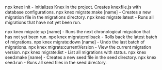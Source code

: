 npx knex init - Initializes Knex in the project. Creates knexfile.js with database configurations.
npx knex migrate:make [name] - Creates a new migration file in the migrations directory.
npx knex migrate:latest - Runs all migrations that have not yet been run.

npx knex migrate:up [name] - Runs the next chronological migration that has not yet been run.
npx knex migrate:rollback - Rolls back the latest batch of migrations.
npx knex migrate:down [name] - Undo the last batch of migrations.
npx knex migrate:currentVersion - View the current migration version.
npx knex migrate:list - List all migrations with status.
npx knex seed:make [name] - Creates a new seed file in the seed directory.
npx knex seed:run - Runs all seed files in the seed directory.
